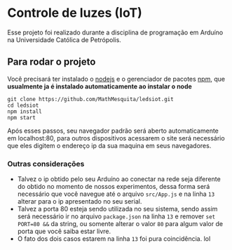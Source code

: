 # Controle de luzes (IoT)

Esse projeto foi realizado durante a disciplina de programação em Arduíno na Universidade Católica de Petrópolis.

## Para rodar o projeto

Você precisará ter instalado o [nodejs](https://nodejs.org) e o gerenciador de pacotes [npm](https://www.npmjs.com/), que **usualmente ja é instalado automaticamente ao instalar o node**

```
git clone https://github.com/MathMesquita/ledsiot.git
cd ledsiot
npm install
npm start
```

Após esses passos, seu navegador padrão será aberto automaticamente em localhost:80, para outros dispositivos acessarem o site será necessário que eles digitem o endereço ip da sua maquina em seus navegadores.

### Outras considerações

- Talvez o ip obtido pelo seu Arduíno ao conectar na rede seja diferente do obtido no momento de nossos experimentos, dessa forma será necessário que você navegue até o arquivo `src/App.js` e na linha `13` alterar para o ip apresentado no seu serial.
- Talvez a porta 80 esteja sendo utilizada no seu sistema, sendo assim será necessário ir no arquivo `package.json` na linha `13` e remover `set PORT=80 &&` da string, ou somente alterar o valor `80` para algum valor de porta que você saiba estar livre.
- O fato dos dois casos estarem na linha `13` foi pura coincidência. lol